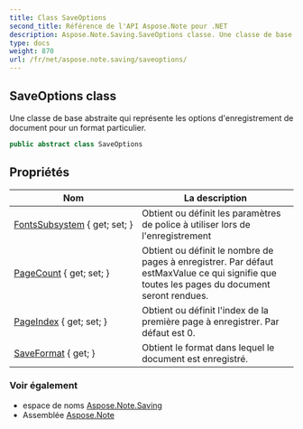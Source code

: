 ```yaml
---
title: Class SaveOptions
second_title: Référence de l'API Aspose.Note pour .NET
description: Aspose.Note.Saving.SaveOptions classe. Une classe de base abstraite qui représente les options denregistrement de document pour un format particulier.
type: docs
weight: 870
url: /fr/net/aspose.note.saving/saveoptions/
---
```

## SaveOptions class

Une classe de base abstraite qui représente les options d'enregistrement de document pour un format particulier.

```csharp
public abstract class SaveOptions
```

## Propriétés

| Nom | La description |
| --- | --- |
| [FontsSubsystem](../../aspose.note.saving/saveoptions/fontssubsystem/) { get; set; } | Obtient ou définit les paramètres de police à utiliser lors de l'enregistrement |
| [PageCount](../../aspose.note.saving/saveoptions/pagecount/) { get; set; } | Obtient ou définit le nombre de pages à enregistrer. Par défaut estMaxValue ce qui signifie que toutes les pages du document seront rendues. |
| [PageIndex](../../aspose.note.saving/saveoptions/pageindex/) { get; set; } | Obtient ou définit l'index de la première page à enregistrer. Par défaut est 0. |
| [SaveFormat](../../aspose.note.saving/saveoptions/saveformat/) { get; } | Obtient le format dans lequel le document est enregistré. |

### Voir également

* espace de noms [Aspose.Note.Saving](../../aspose.note.saving/)
* Assemblée [Aspose.Note](../../)


